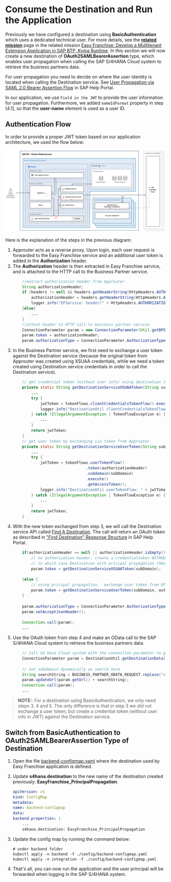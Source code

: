 # Consume the Destination and Run the Application

Previously we have configured a destination using **BasicAuthentication** which uses a dedicated technical user. For more details, see the [**related mission**](https://github.com/SAP-samples/btp-kyma-multitenant-extension/tree/main/documentation/test-customer-onboarding/configure-destination) page in the related mission [Easy Franchise: Develop a Multitenant Extension Application in SAP BTP, Kyma Runtime](https://github.com/SAP-samples/btp-kyma-multitenant-extension).
In this section we will now create a new destination of **OAuth2SAMLBearerAssertion** type, which enables user propagation when calling the SAP S/4HANA Cloud system to retrieve the business partners data.  

For user propagation you need to decide on where the user identity is located when calling the Destination service. See [User Propagation via SAML 2.0 Bearer Assertion Flow](https://help.sap.com/viewer/cca91383641e40ffbe03bdc78f00f681/Cloud/en-US/3cb7b81115c44cf594e0e3631291af94.html) in SAP Help Portal.

In our application, we use `Field in the JWT` to provide the user information for user propagation. Furthermore, we added `nameIdFormat` property in step [4.1], so that the **user-name** element is used as a user ID. 

## Authentication Flow
In order to provide a proper JWT token based on our application architecture, we used the flow below:

![](images/16-user-token-flow.png)

Here is the explanation of the steps in the previous diagram:
1. Approuter acts as a reverse proxy. Upon login, each user request is forwarded to the Easy Franchise service and an additional user token is added in the **Authorization** header.
1. The **Authorization** header is then extracted in Easy Franchise service, and is attached to the HTTP call to the Business Partner service. 
    ```java
        //extract authorization header from Approuter
        String authorizationHeader;
        if (headers != null && headers.getHeaderString(HttpHeaders.AUTHORIZATION) != null){
            authorizationHeader = headers.getHeaderString(HttpHeaders.AUTHORIZATION).replace("Bearer","");
            logger.info("EFService: header(" + HttpHeaders.AUTHORIZATION + ")= " + authorizationHeader);
        }else{
            ...
        }
        //attach header to HTTP call to business partner service
        ConnectionParameter param = new ConnectionParameter(Util.getBPServiceUrl(tenantId) + "bupa");
        param.token = authorizationHeader;
        param.authorizationType = ConnectionParameter.AuthorizationType.BearerToken;
    ```
1. In the Business Partner service, we first need to exchange a user token against the Destination service (because the original token from Approuter was created using XSUAA credentials, while we need a token created using Destination service credentials in order to call the Destination service).
    ```java
        // get credential token (without user info) using destination service clientid and clientsecret
        private static String getDestinationServiceXSUAAToken(String subDomain) {
            ...        
            try {
                jwtToken = tokenFlows.clientCredentialsTokenFlow().execute().getAccessToken();
                logger.info("DestinationUtil clientCredentialsTokenFlow: " + jwtToken);
            } catch (IllegalArgumentException | TokenFlowException e) {
                ...
            }
            return jwtToken;
        }
        // get user token by exchanging via token from Approuter
        private static String getDestinationServiceUserToken(String subDomain, String authorizationHeader) {
            ...
            try {
                jwtToken = tokenFlows.userTokenFlow()
                                    .token(authorizationHeader)
                                    .subdomain(subDomain)
                                    .execute()
                                    .getAccessToken();
                logger.info("DestinationUtil userTokenFlow: " + jwtToken);
            } catch (IllegalArgumentException | TokenFlowException e) {
                ...
            }
            return jwtToken;
        }
    ```
1. With the new token exchanged from step 3, we will call the Destination service API called [Find A Destination](https://api.sap.com/api/SAP_CP_CF_Connectivity_Destination/resource). The call will return an OAuth token as described in ["Find Destination" Response Structure](https://help.sap.com/viewer/cca91383641e40ffbe03bdc78f00f681/Cloud/en-US/83a3f3b9cd314618aba651044ed5b9df.html) in SAP Help Portal.
    ```java
        if(authorizationHeader == null || authorizationHeader.isEmpty()){
            // no authorization header, create a credentialtoken WITHOUT userinfo, 
            // in which case Destination with pricipal propagation (OAuth2SAMLBearerAssertion) is not possible, only Basic authentication works
            param.token = getDestinationServiceXSUAAToken(subDomain);

        }else {
            // using pricipal propagation,  exchange user token from EFservice (set by Approuter) to user token using destination credentials
            param.token = getDestinationServiceUserToken(subDomain, authorizationHeader);
        }

        param.authorizationType = ConnectionParameter.AuthorizationType.BearerToken;
        param.setAcceptJsonHeader();

        Connection.call(param);
        ...
    ```
1. Use the OAuth token from step 4 and make an OData call to the SAP S/4HANA Cloud system to retrieve the business partners data. 
    ```java
        // Call S4 Hana Cloud system with the connection parameter (e.g. Username/Password, or token)
        ConnectionParameter param = DestinationUtil.getDestinationData(subdomain, Util.getS4HanaDestinationName(), authorizationHeader).setAcceptJsonHeader();
        
        // set subdomain dynamically as search term
        String searchString = BUSINESS_PARTNER_ODATA_REQUEST.replace("<cf-subdomain>", subdomain);
        param.updateUrl(param.getUrl() + searchString);
        Connection.call(param);
        ...
    ```

> **NOTE:**: For a destination using BasicAuthentication, we only need steps 3, 4 and 5. The only difference is that in step 3 we did not exchange a user token, but create a credential token (without user info in JWT) against the Destination service.


## Switch from BasicAuthentication to OAuth2SAMLBearerAssertion Type of Destination
1. Open the file [backend-configmap.yaml](../../../code/backend/config/backend-configmap.yaml) where the destination used by Easy Franchise application is defined.

1. Update **s4hana.destination** to the new name of the destination created previously: **EasyFranchise_PrincipalPropagation**.
    ```yaml
    apiVersion: v1
    kind: ConfigMap
    metadata:
    name: backend-configmap  
    data:
    backend.properties: |
        ...
        s4hana.destination: EasyFranchise_PrincipalPropagation
    ```
1. Update the config map by running the command below:
    ```shell
    # under backend folder
    kubectl apply -n backend -f ./config/backend-configmap.yaml
    kubectl apply -n integration -f ./config/backend-configmap.yaml
    ```
1. That's all, you can now run the application and the user principal will be forwarded when logging in the SAP S/4HANA system.
